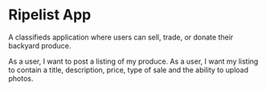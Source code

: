 Ripelist App
===

A classifieds application where users can sell, trade, or donate their backyard produce.

As a user, I want to post a listing of my produce.
As a user, I want my listing to contain a title, description, price, type of sale and the ability to upload photos.
